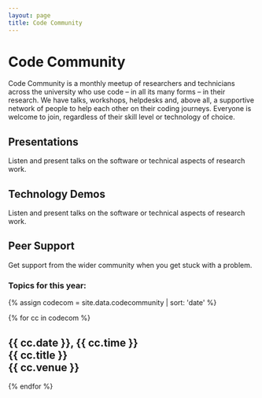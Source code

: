 ```yaml
---
layout: page
title: Code Community
---
```


# Code Community

Code Community is a monthly meetup of researchers and technicians across the university who use code – in all its many forms – in their research. We have talks, workshops, helpdesks and, above all, a supportive network of people to help each other on their coding journeys. Everyone is welcome to join, regardless of their skill level or technology of choice.

## Presentations
Listen and present talks on the software or technical aspects of research work.

## Technology Demos
Listen and present talks on the software or technical aspects of research work.

## Peer Support
Get support from the wider community when you get stuck with a problem.

### Topics for this year:

{% assign codecom = site.data.codecommunity | sort: 'date' %} 

<div class="grid">
{% for cc in codecom %}
<div class="grid-item">
  <div class="event-square" style="background-image:url(assets/images/{{ workshop.type }}.png); ">
        <h2>
          {{ cc.date }}, {{ cc.time }}<br/>
          {{ cc.title }}<br/>
          {{ cc.venue }}<br/>
        </h2>
  </div>
</div>
{% endfor %}
